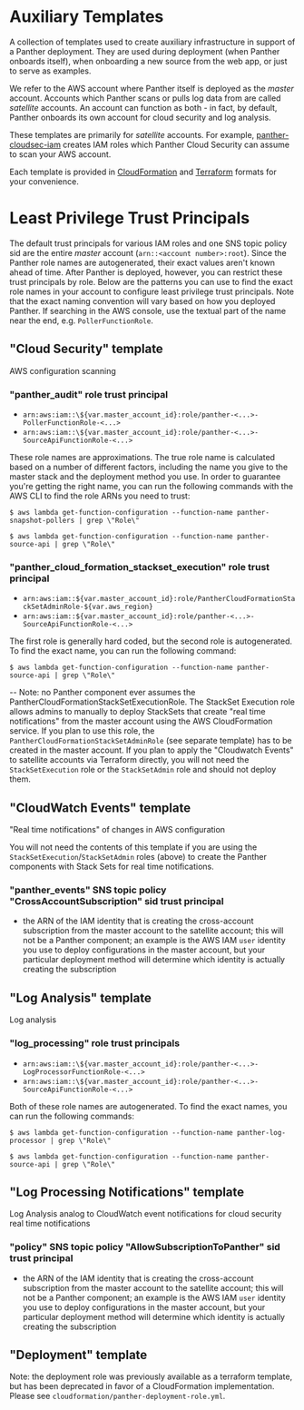 # Auxiliary Templates

A collection of templates used to create auxiliary infrastructure in support of a Panther deployment.
They are used during deployment (when Panther onboards itself), when onboarding a new source from
the web app, or just to serve as examples.

We refer to the AWS account where Panther itself is deployed as the _master_ account.
Accounts which Panther scans or pulls log data from are called _satellite_ accounts. An account can
function as both - in fact, by default, Panther onboards its own account for cloud security and log analysis.

These templates are primarily for _satellite_ accounts.
For example, [panther-cloudsec-iam](cloudformation/panther-cloudsec-iam.yml) creates IAM roles
which Panther Cloud Security can assume to scan your AWS account.

Each template is provided in [CloudFormation](cloudformation) and [Terraform](terraform) formats for your convenience.

# Least Privilege Trust Principals

The default trust principals for various IAM roles and one SNS topic policy sid are the entire _master_ account (`arn::<account number>:root`). Since the Panther role names are autogenerated, their exact values aren't known ahead of time. After Panther is deployed, however, you can restrict these trust principals by role. Below are the patterns you can use to find the exact role names in your account to configure least privilege trust principals. Note that the exact naming convention will vary based on how you deployed Panther. If searching in the AWS console, use the textual part of the name near the end, e.g. `PollerFunctionRole`.

## "Cloud Security" template

AWS configuration scanning

### "panther_audit" role trust principal

- `arn:aws:iam::\${var.master_account_id}:role/panther-<...>-PollerFunctionRole-<...>`
- `arn:aws:iam::\${var.master_account_id}:role/panther-<...>-SourceApiFunctionRole-<...>`

These role names are approximations. The true role name is calculated based on a number of different factors, including the name you give to the master stack and the deployment method you use. In order to guarantee you're getting the right name, you can run the following commands with the AWS CLI to find the role ARNs you need to trust:

`$ aws lambda get-function-configuration --function-name panther-snapshot-pollers | grep \"Role\"`

`$ aws lambda get-function-configuration --function-name panther-source-api | grep \"Role\"`

### "panther_cloud_formation_stackset_execution" role trust principal

- `arn:aws:iam::${var.master_account_id}:role/PantherCloudFormationStackSetAdminRole-${var.aws_region}`
- `arn:aws:iam::${var.master_account_id}:role/panther-<...>-SourceApiFunctionRole-<...>`

The first role is generally hard coded, but the second role is autogenerated. To find the exact name, you can run the following command:

`$ aws lambda get-function-configuration --function-name panther-source-api | grep \"Role\"`

-- Note: no Panther component ever assumes the PantherCloudFormationStackSetExecutionRole. The StackSet Execution role allows admins to manually to deploy StackSets that create "real time notifications" from the master account using the AWS CloudFormation service. If you plan to use this role, the `PantherCloudFormationStackSetAdminRole` (see separate template) has to be created in the master account. If you plan to apply the "Cloudwatch Events" to satellite accounts via Terraform directly, you will not need the `StackSetExecution` role or the `StackSetAdmin` role and should not deploy them.

## "CloudWatch Events" template

"Real time notifications" of changes in AWS configuration

You will not need the contents of this template if you are using the `StackSetExecution`/`StackSetAdmin` roles (above) to create the Panther components with Stack Sets for real time notifications.

### "panther_events" SNS topic policy "CrossAccountSubscription" sid trust principal

- the ARN of the IAM identity that is creating the cross-account subscription from the master account to the satellite account; this will not be a Panther component; an example is the AWS IAM `user` identity you use to deploy configurations in the master account, but your particular deployment method will determine which identity is actually creating the subscription

## "Log Analysis" template

Log analysis

### "log_processing" role trust principals

- `arn:aws:iam::\${var.master_account_id}:role/panther-<...>-LogProcessorFunctionRole-<...>`
- `arn:aws:iam::\${var.master_account_id}:role/panther-<...>-SourceApiFunctionRole-<...>`

Both of these role names are autogenerated. To find the exact names, you can run the following commands:

`$ aws lambda get-function-configuration --function-name panther-log-processor | grep \"Role\"`

`$ aws lambda get-function-configuration --function-name panther-source-api | grep \"Role\"`

## "Log Processing Notifications" template

Log Analysis analog to CloudWatch event notifications for cloud security real time notifications

### "policy" SNS topic policy "AllowSubscriptionToPanther" sid trust principal

- the ARN of the IAM identity that is creating the cross-account subscription from the master account to the satellite account; this will not be a Panther component; an example is the AWS IAM `user` identity you use to deploy configurations in the master account, but your particular deployment method will determine which identity is actually creating the subscription

## "Deployment" template

Note: the deployment role was previously available as a terraform template, but has been deprecated in favor of a CloudFormation implementation. Please see `cloudformation/panther-deployment-role.yml`.
